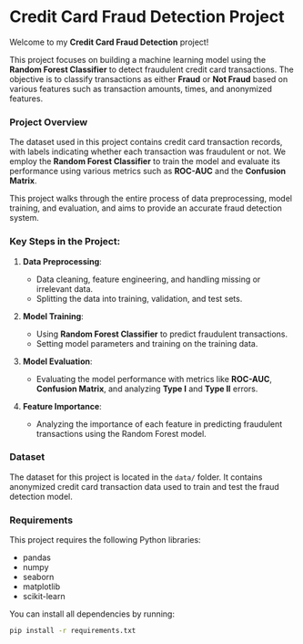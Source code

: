 # Credit Card Fraud Detection Project

Welcome to my **Credit Card Fraud Detection** project!

This project focuses on building a machine learning model using the **Random Forest Classifier** to detect fraudulent credit card transactions. The objective is to classify transactions as either **Fraud** or **Not Fraud** based on various features such as transaction amounts, times, and anonymized features.

### Project Overview

The dataset used in this project contains credit card transaction records, with labels indicating whether each transaction was fraudulent or not. We employ the **Random Forest Classifier** to train the model and evaluate its performance using various metrics such as **ROC-AUC** and the **Confusion Matrix**.

This project walks through the entire process of data preprocessing, model training, and evaluation, and aims to provide an accurate fraud detection system.

### Key Steps in the Project:

1. **Data Preprocessing**: 
   - Data cleaning, feature engineering, and handling missing or irrelevant data.
   - Splitting the data into training, validation, and test sets.

2. **Model Training**: 
   - Using **Random Forest Classifier** to predict fraudulent transactions.
   - Setting model parameters and training on the training data.

3. **Model Evaluation**:
   - Evaluating the model performance with metrics like **ROC-AUC**, **Confusion Matrix**, and analyzing **Type I** and **Type II** errors.

4. **Feature Importance**:
   - Analyzing the importance of each feature in predicting fraudulent transactions using the Random Forest model.

### Dataset

The dataset for this project is located in the `data/` folder. It contains anonymized credit card transaction data used to train and test the fraud detection model.

### Requirements

This project requires the following Python libraries:
- pandas
- numpy
- seaborn
- matplotlib
- scikit-learn

You can install all dependencies by running:

```bash
pip install -r requirements.txt
